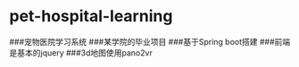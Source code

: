 # pet-hospital-learning

###宠物医院学习系统
###某学院的毕业项目
###基于Spring boot搭建
###前端是基本的jquery
###3d地图使用pano2vr
